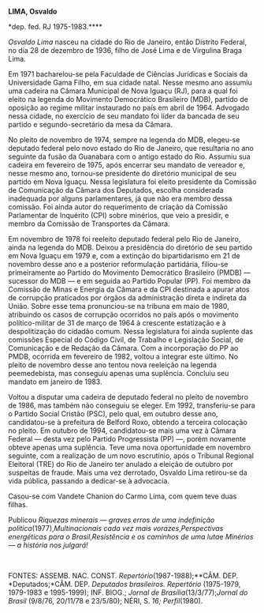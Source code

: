 **LIMA, Osvaldo**

\*dep. fed. RJ 1975-1983.****

*Osvaldo Lima* nasceu na cidade do Rio de Janeiro, então Distrito
Federal, no dia 28 de dezembro de 1936, filho de José Lima e de
Virgulina Braga Lima.

Em 1971 bacharelou-se pela Faculdade de Ciências Jurídicas e Sociais da
Universidade Gama Filho, em sua cidade natal. Nesse mesmo ano assumiu
uma cadeira na Câmara Municipal de Nova Iguaçu (RJ), para a qual foi
eleito na legenda do Movimento Democrático Brasileiro (MDB), partido de
oposição ao regime militar instaurado no país em abril de 1964. Advogado
nessa cidade, no exercício de seu mandato foi líder da bancada de seu
partido e segundo-secretário da mesa da Câmara.

No pleito de novembro de 1974, sempre na legenda do MDB, elegeu-se
deputado federal pelo novo estado do Rio de Janeiro, que resultaria no
ano seguinte da fusão da Guanabara com o antigo estado do Rio. Assumiu
sua cadeira em fevereiro de 1975, após encerrar seu mandato de vereador
e, nesse mesmo ano, tornou-se presidente do diretório municipal de seu
partido em Nova Iguaçu. Nessa legislatura foi eleito presidente da
Comissão de Comunicação da Câmara dos Deputados, escolha considerada
inadequada por alguns parlamentares, já que não era membro dessa
comissão. Foi ainda autor do requerimento de criação da Comissão
Parlamentar de Inquérito (CPI) sobre minérios, que veio a presidir, e
membro da Comissão de Transportes da Câmara.

Em novembro de 1978 foi reeleito deputado federal pelo Rio de Janeiro,
ainda na legenda do MDB. Deixou a presidência do diretório de seu
partido em Nova Iguaçu em 1979 e, com a extinção do bipartidarismo em 21
de novembro desse ano e a posterior reformulação partidária, filiou-se
primeiramente ao Partido do Movimento Democrático Brasileiro (PMDB) —
sucessor do MDB — e em seguida ao Partido Popular (PP). Foi membro da
Comissão de Minas e Energia da Câmara e da CPI destinada a apurar atos
de corrupção praticados por órgãos da administração direta e indireta da
União. Sobre esse tema pronunciou-se na tribuna em maio de 1980,
atribuindo os casos de corrupção ocorridos no país após o movimento
político-militar de 31 de março de 1964 à crescente estatização e à
despolitização do cidadão comum. Nessa legislatura foi ainda suplente
das comissões Especial do Código Civil, de Trabalho e Legislação Social,
de Comunicação e de Redação da Câmara. Com a incorporação do PP ao PMDB,
ocorrida em fevereiro de 1982, voltou a integrar este último. No pleito
de novembro desse ano tentou nova reeleição na legenda peemedebista, mas
conseguiu apenas uma suplência. Concluiu seu mandato em janeiro de 1983.

Voltou a disputar uma cadeira de deputado federal no pleito de novembro
de 1986, mas também não conseguiu se eleger. Em 1992, transferiu-se para
o Partido Social Cristão (PSC), pelo qual, em outubro desse ano,
candidatou-se à prefeitura de Belford Roxo, obtendo a terceira colocação
no pleito. Em outubro de 1994, candidatou-se mais uma vez à Câmara
Federal — desta vez pelo Partido Progressista (PP) —, porém novamente
obteve apenas uma suplência. Teve uma nova oportunidade em novembro
seguinte, com a realização de um novo escrutínio, após o Tribunal
Regional Eleitoral (TRE) do Rio de Janeiro ter anulado a eleição de
outubro por suspeitas de fraude. Mais uma vez derrotado, Osvaldo Lima
retirou-se da vida pública, passando a dedicar-se à advocacia.

Casou-se com Vandete Chanion do Carmo Lima, com quem teve duas filhas.

Publicou *Riquezas minerais — graves erros de uma indefinição
política*(1977),*Multinacionais cada vez mais vorazes*,*Perspectivas
energéticas para o Brasil*,*Resistência* *e os caminhos de uma luta*e
*Minérios — a história nos julgará!*

 

FONTES: ASSEMB. NAC. CONST. *Repertório*(1987-1988);**CÂM. DEP.
*Deputados;*CÂM. DEP. *Deputados brasileiros. Repertório* (1975-1979,
1979-1983 e 1995-1999); INF. BIOG.; *Jornal de
Brasília*(13/3/77);*Jornal do Brasil* (9/8/76, 20/11/78 e 23/5/80);
NÉRI, S. *16;* *Perfil*(1980).

 
